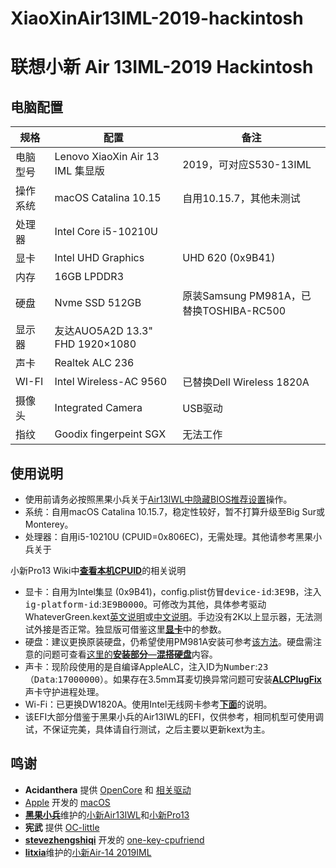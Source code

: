 # XiaoXinAir13IML-2019-hackintosh
# 联想小新 Air 13IML-2019 Hackintosh
## 电脑配置

| 规格     | 配置                             | 备注                                    |
| -------- | -------------------------------- | --------------------------------------- |
| 电脑型号 | Lenovo XiaoXin Air 13 IML 集显版 | 2019，可对应S530-13IML                  |
| 操作系统 | macOS Catalina 10.15             | 自用10.15.7，其他未测试                 |
| 处理器   | Intel Core i5-10210U             |                                         |
| 显卡     | Intel UHD Graphics               | UHD 620 (0x9B41)                        |
| 内存     | 16GB LPDDR3                      |                                         |
| 硬盘     | Nvme SSD 512GB                   | 原装Samsung PM981A，已替换TOSHIBA-RC500 |
| 显示器   | 友达AUO5A2D 13.3" FHD 1920×1080  |                                         |
| 声卡     | Realtek ALC 236                  |                                         |
| WI-FI    | Intel Wireless-AC 9560           | 已替换Dell Wireless 1820A               |
| 摄像头   | Integrated Camera                | USB驱动                                 |
| 指纹     | Goodix fingerpeint SGX           | 无法工作                                |

## 使用说明

* 使用前请务必按照黑果小兵关于[Air13IWL中隐藏BIOS推荐设置](https://github.com/daliansky/Lenovo-Air13-IWL-Hackintosh/blob/master/Advanced/ReadMe.md)操作。
* 系统：自用macOS Catalina 10.15.7，稳定性较好，暂不打算升级至Big Sur或Monterey。
* 处理器：自用i5-10210U (CPUID=0x806EC)，无需处理。其他请参考黑果小兵关于

小新Pro13 Wiki中[<b>查看本机CPUID</b>](https://github.com/daliansky/XiaoXinPro-13-hackintosh/wiki/查看本机CPUID)的相关说明

* 显卡：自用为Intel集显 (0x9B41)，config.plist仿冒<kbd>device-id</kbd>:<kbd>3E9B</kbd>，注入<kbd>ig-platform-id</kbd>:<kbd>3E9B0000</kbd>。可修改为其他，具体参考驱动WhateverGreen.kext[英文说明](https://github.com/acidanthera/WhateverGreen/blob/master/Manual/FAQ.GeForce.en.md)或[中文说明](https://github.com/acidanthera/WhateverGreen/blob/master/Manual/FAQ.IntelHD.cn.md)。手边没有2K以上显示器，无法测试外接是否正常。独显版可借鉴这里[<b>显卡</b>](https://github.com/daliansky/Lenovo-Air13-IWL-Hackintosh/blob/master/Advanced/ReadMe.md)中的参数。
* 硬盘：建议更换原装硬盘，仍希望使用PM981A安装可参考[该方法](https://bbs.pcbeta.com/forum.php?mod=viewthread&tid=1867021)。硬盘需注意的问题可查看[这里的<b>安装部分</b>—<b>混搭硬盘</b>](https://github.com/daliansky/XiaoXinPro-13-hackintosh)内容。
* 声卡：现阶段使用的是自编译AppleALC，注入ID为<kbd>Number</kbd>:<kbd>23</kbd>（<kbd>Data</kbd>:<kbd>17000000</kbd>）。如果存在3.5mm耳麦切换异常问题可安装[<b>ALCPlugFix</b>](https://github.com/daliansky/ALCPlugFix)声卡守护进程处理。
* Wi-Fi：已更换DW1820A。使用Intel无线网卡参考[<b>下面</b>](https://github.com/daliansky/XiaoXinPro-13-hackintosh/wiki/Intel网卡)的说明。
* 该EFI大部分借鉴于黑果小兵的Air13IWL的EFI，仅供参考，相同机型可使用调试，不保证完美，具体请自行测试，之后主要以更新kext为主。

## 鸣谢

* **Acidanthera** 提供 [OpenCore](https://github.com/acidanthera/OpenCorePkg) 和 [相关驱动](https://github.com/acidanthera)
* [Apple](https://www.apple.com/) 开发的 [macOS](https://www.apple.com/macos)
* [<b>黑果小兵</b>](https://github.com/daliansky)维护的[小新Air13IWL](https://github.com/daliansky/Lenovo-Air13-IWL-Hackintosh)和[小新Pro13](https://github.com/daliansky/XiaoXinPro-13-hackintosh)
* **宪武** 提供 [OC-little](https://github.com/daliansky/OC-little)
* [<b>stevezhengshiqi</b>](https://github.com/stevezhengshiqi) 开发的 [one-key-cpufriend](https://github.com/stevezhengshiqi/one-key-cpufriend)
* [<b>litxia</b>](https://github.com/lietxia)维护的[小新Air-14 2019IML](https://github.com/lietxia/XiaoXinAir14IML_2019_hackintosh)

